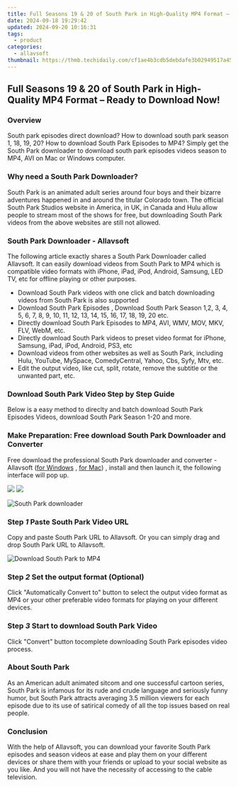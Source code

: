 ```yaml
---
title: Full Seasons 19 & 20 of South Park in High-Quality MP4 Format – Ready to Download Now!
date: 2024-09-18 19:29:42
updated: 2024-09-20 10:16:31
tags:
  - product
categories:
  - allavsoft
thumbnail: https://thmb.techidaily.com/cf1ae4b3cdb5debdafe3b02949517a45048f6142dd7f5f842e985181e8a620c0.jpg
---
```


## Full Seasons 19 & 20 of South Park in High-Quality MP4 Format – Ready to Download Now!

### Overview

South park episodes direct download? How to download south park season 1, 18, 19, 20? How to download South Park Episodes to MP4? Simply get the South Park downloader to download south park episodes videos season to MP4, AVI on Mac or Windows computer.

### Why need a South Park Downloader?

South Park is an animated adult series around four boys and their bizarre adventures happened in and around the titular Colorado town. The official South Park Studios website in America, in UK, in Canada and Hulu allow people to stream most of the shows for free, but downloading South Park videos from the above websites are still not allowed.

### South Park Downloader - Allavsoft

The following article exactly shares a South Park Downloader called Allavsoft. It can easily download videos from South Park to MP4 which is compatible video formats with iPhone, iPad, iPod, Android, Samsung, LED TV, etc for offline playing or other purposes.

* Download South Park videos with one click and batch downloading videos from South Park is also supported
* Download South Park Episodes , Download South Park Season 1,2, 3, 4, 5, 6, 7, 8, 9, 10, 11, 12, 13, 14, 15, 16, 17, 18, 19, 20 etc.
* Directly download South Park Episodes to MP4, AVI, WMV, MOV, MKV, FLV, WebM, etc.
* Directly download South Park videos to preset video format for iPhone, Samsung, iPad, iPod, Android, PS3, etc
* Download videos from other websites as well as South Park, including Hulu, YouTube, MySpace, ComedyCentral, Yahoo, Cbs, Syfy, Mtv, etc.
* Edit the output video, like cut, split, rotate, remove the subtitle or the unwanted part, etc.

### Download South Park Video Step by Step Guide

Below is a easy method to direclty and batch download South Park Episodes Videos, download South Park Season 1-20 and more.

### Make Preparation: Free download South Park Downloader and Converter

Free download the professional South Park downloader and converter - Allavsoft ([for Windows](https://tools.techidaily.com/allavsoft/products/) , [for Mac](https://tools.techidaily.com/allavsoft/products/)) , install and then launch it, the following interface will pop up.

[![](https://www.allavsoft.com/how-to/../images/how-to/free-download-win.jpg)](https://tools.techidaily.com/allavsoft/products/) [![](https://www.allavsoft.com/how-to/../images/how-to/free-download-mac.jpg)](https://tools.techidaily.com/allavsoft/products/)

![South Park downloader](https://www.allavsoft.com/how-to/../images/allavsoft/screen-shot-600.jpg)

### Step _1_ Paste South Park Video URL

Copy and paste South Park URL to Allavsoft. Or you can simply drag and drop South Park URL to Allavsoft.

![Download South Park to MP4](https://www.allavsoft.com/how-to/../images/how-to/download-southpark-videos/download-south-park-to-mp4.jpg)

### Step _2_ Set the output format (Optional)

Click "Automatically Convert to" button to select the output video format as MP4 or your other preferable video formats for playing on your different devices.

### Step _3_ Start to download South Park Video

Click "Convert" button tocomplete downloading South Park episodes video process.

### About South Park

As an American adult animated sitcom and one successful cartoon series, South Park is infamous for its rude and crude language and seriously funny humor, but South Park attracts averaging 3.5 million viewers for each episode due to its use of satirical comedy of all the top issues based on real people.

### Conclusion

With the help of Allavsoft, you can download your favorite South Park episodes and season videos at ease and play them on your different devices or share them with your friends or upload to your social website as you like. And you will not have the necessity of accessing to the cable television.

<ins class="adsbygoogle"
     style="display:block"
     data-ad-format="autorelaxed"
     data-ad-client="ca-pub-7571918770474297"
     data-ad-slot="1223367746"></ins>



<ins class="adsbygoogle"
     style="display:block"
     data-ad-client="ca-pub-7571918770474297"
     data-ad-slot="8358498916"
     data-ad-format="auto"
     data-full-width-responsive="true"></ins>
